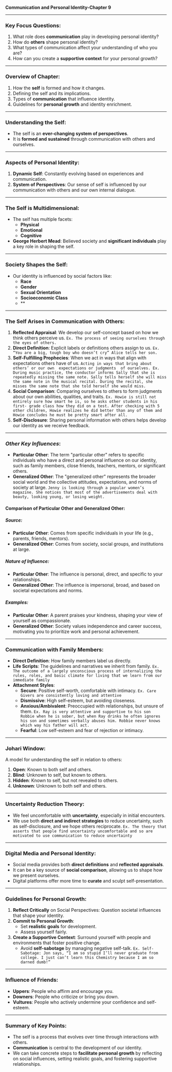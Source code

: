 **Communication and Personal Identity-Chapter 9**

---

### **Key Focus Questions:**

1. What role does **communication** play in developing personal identity?
2. How do **others** shape personal identity?
3. What types of communication affect your understanding of who you are?
4. How can you create a **supportive context** for your personal growth?

---

### **Overview of Chapter:**

1. How the **self** is formed and how it changes.
2. Defining the self and its implications.
3. Types of **communication** that influence identity.
4. Guidelines for **personal growth** and identity enrichment.

---

### **Understanding the Self**:

- The self is an **ever-changing system of perspectives**.
- It is **formed and sustained** through communication with others and ourselves.

---

### **Aspects of Personal Identity**:

1. **Dynamic Self**: Constantly evolving based on experiences and communication.
2. **System of Perspectives**: Our sense of self is influenced by our communication with others and our own internal dialogue.

---

### **The Self is Multidimensional**:

- The self has multiple facets:
  - **Physical**
  - **Emotional**
  - **Cognitive**
- **George Herbert Mead**: Believed society and **significant individuals** play a key role in shaping the self.

---

### **Society Shapes the Self**:

- Our identity is influenced by social factors like:
  - **Race**
  - **Gender**
  - **Sexual Orientation**
  - **Socioeconomic Class**
  - \*\*

---

### **The Self Arises in Communication with Others**:

1. **Reflected Appraisal**: We develop our self-concept based on how we think others perceive us. `Ex. The process of seeing ourselves through the eyes of others.`
2. **Direct Definition**: Explicit labels or definitions others assign to us. `Ex. “You are a big, tough boy who doesn’t cry” Alice tells her son.`
3. **Self-Fulfilling Prophecies**: When we act in ways that align with expectations others have of us. `Acting in ways that bring about others’ or our own  expectations or judgments  of ourselves. Ex. During music practice, the conductor informs Sally that she is repeatedly missing the same note. Sally tells herself she will miss the same note in the musical recital. During the recital, she misses the same note that she told herself she would miss.`
4. **Social Comparison**: Comparing ourselves to others to form judgments about our own abilities, qualities, and traits. `Ex. Howie is still not entirely sure how smart he is, so he asks other students in his first- grade class how they did on a test. After checking with 5 other children, Howie realizes he did better than any of them and Howie concludes he must be pretty smart after all.`
5. **Self-Disclosure**: Sharing personal information with others helps develop our identity as we receive feedback.

---

### **_Other Key Influences_**:

- **Particular Other**:
  The term "particular other" refers to specific individuals who have a direct and personal influence on our identity, such as family members, close friends, teachers, mentors, or significant others.
- **Generalized Other**:
  The "generalized other" represents the broader social world and the collective attitudes, expectations, and norms of society at large. `Jenny is looking through a popular women’s magazine. She notices that most of the advertisements deal with beauty, looking young, or losing weight. `

#### **Comparison of Particular Other and Generalized Other**:

##### Source:

- **Particular Other**: Comes from specific individuals in your life (e.g., parents, friends, mentors).
- **Generalized Other**: Comes from society, social groups, and institutions at large.

##### Nature of Influence:

- **Particular Other**: The influence is personal, direct, and specific to your relationships.
- **Generalized Other**: The influence is impersonal, broad, and based on societal expectations and norms.

##### Examples:

- **Particular Other**: A parent praises your kindness, shaping your view of yourself as compassionate.
- **Generalized Other**: Society values independence and career success, motivating you to prioritize work and personal achievement.

---

### **Communication with Family Members**:

- **Direct Definition**: How family members label us directly.
- **Life Scripts**: The guidelines and narratives we inherit from family. `Ex. The outcome of a largely unconscious process of internalizing the rules, roles, and basic climate for living that we learn from our immediate family`
- **Attachment Styles**:
  - **Secure**: Positive self-worth, comfortable with intimacy. `Ex. Care Givers are consistently loving and attentive`
  - **Dismissive**: High self-esteem, but avoiding closeness.
  - **Anxious/Ambivalent**: Preoccupied with relationships, but unsure of them. `Ex. Ray is very attentive and supportive to his son Robbie when he is sober, but when Ray drinks he often ignores his son and sometimes verbally abuses him. Robbie never knows which way his father will act.`
  - **Fearful**: Low self-esteem and fear of rejection or intimacy.

---

### **Johari Window**:

A model for understanding the self in relation to others:

1. **Open**: Known to both self and others.
2. **Blind**: Unknown to self, but known to others.
3. **Hidden**: Known to self, but not revealed to others.
4. **Unknown**: Unknown to both self and others.

---

### **Uncertainty Reduction Theory**:

- We feel uncomfortable with **uncertainty**, especially in initial encounters.
- We use both **direct and indirect strategies** to reduce uncertainty, such as self-disclosure, and we hope others reciprocate. `Ex. The theory that asserts that people find uncertainty uncomfortable and so are motivated to use communication to reduce uncertainty`

---

### **Digital Media and Personal Identity**:

- Social media provides both **direct definitions** and **reflected appraisals**.
- It can be a key source of **social comparison**, allowing us to shape how we present ourselves.
- Digital platforms offer more time to **curate** and sculpt self-presentation.

---

### **Guidelines for Personal Growth**:

1. **Reflect Critically** on Social Perspectives: Question societal influences that shape your identity.
2. **Commit to Personal Growth**:
   - Set **realistic goals** for development.
   - Assess yourself fairly.
3. **Create a Supportive Context**: Surround yourself with people and environments that foster positive change.
   - Avoid **self-sabotage** by managing negative self-talk. `Ex. Self-Sabotage: Jon says, “I am so stupid I’ll never graduate from college. I just can’t learn this Chemistry because I am so darned dumb!”`

---

### **Influence of Friends**:

- **Uppers**: People who affirm and encourage you.
- **Downers**: People who criticize or bring you down.
- **Vultures**: People who actively undermine your confidence and self-esteem.

---

### **Summary of Key Points**:

- The self is a process that evolves over time through interactions with others.
- **Communication** is central to the development of our identity.
- We can take concrete steps to **facilitate personal growth** by reflecting on social influences, setting realistic goals, and fostering supportive relationships.
